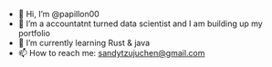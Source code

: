 - 👋 Hi, I’m @papillon00
- 👀 I’m a accountatnt turned data scientist and I am building up my portfolio
- 🌱 I’m currently learning Rust & java
- 📫 How to reach me: sandytzujuchen@gmail.com

<!---
papillon00/papillon00 is a ✨ special ✨ repository because its `README.md` (this file) appears on your GitHub profile.
You can click the Preview link to take a look at your changes.
--->
